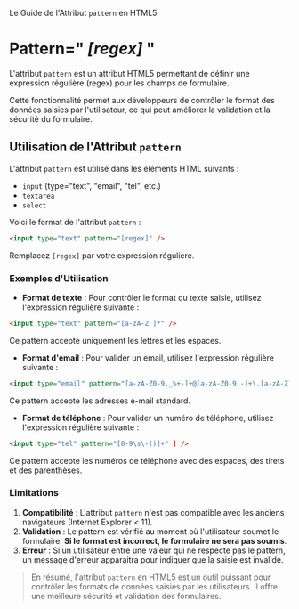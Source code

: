 Le Guide de l'Attribut `pattern` en HTML5

# Pattern=" *[regex]* "

L'attribut `pattern` est un attribut HTML5 permettant de définir une expression régulière (regex) pour les champs de formulaire.

Cette fonctionnalité permet aux développeurs de contrôler le format des données saisies par l'utilisateur, ce qui peut améliorer la validation et la sécurité du formulaire.

## Utilisation de l'Attribut `pattern`

L'attribut `pattern` est utilisé dans les éléments HTML suivants :

- `input` (type="text", "email", "tel", etc.)
- `textarea`
- `select`

Voici le format de l'attribut `pattern` :

```html
<input type="text" pattern="[regex]" />
```

Remplacez `[regex]` par votre expression régulière.

### Exemples d'Utilisation

- **Format de texte** : Pour contrôler le format du texte saisie, utilisez l'expression régulière suivante :

```html
<input type="text" pattern="[a-zA-Z ]*" />
```

Ce pattern accepte uniquement les lettres et les espaces.

- **Format d'email** : Pour valider un email, utilisez l'expression régulière suivante :

```html
<input type="email" pattern="[a-zA-Z0-9._%+-]+@[a-zA-Z0-9.-]+\.[a-zA-Z]{2,}" />
```

Ce pattern accepte les adresses e-mail standard.

- **Format de téléphone** : Pour valider un numéro de téléphone, utilisez l'expression régulière suivante :

```html
<input type="tel" pattern="[0-9\s\-()]+" ] />
```

Ce pattern accepte les numéros de téléphone avec des espaces, des tirets et des parenthèses.

### Limitations

1. **Compatibilité** : L'attribut `pattern` n'est pas compatible avec les anciens navigateurs (Internet Explorer < 11).
2. **Validation** : Le pattern est vérifié au moment où l'utilisateur soumet le formulaire. **Si le format est incorrect, le formulaire ne sera pas soumis**.
3. **Erreur** : Si un utilisateur entre une valeur qui ne respecte pas le pattern, un message d'erreur apparaitra pour indiquer que la saisie est invalide.

> En résumé, l'attribut `pattern` en HTML5 est un outil puissant pour contrôler les formats de données saisies par les utilisateurs. Il offre une meilleure sécurité et validation des formulaires.

